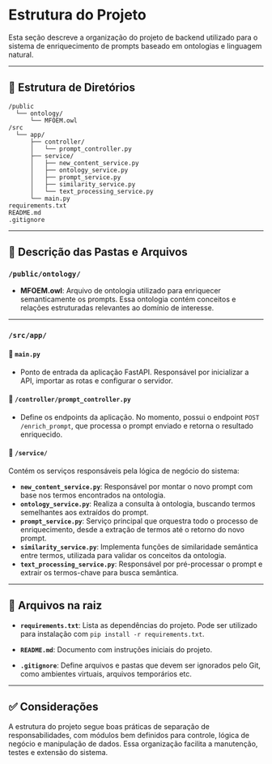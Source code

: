 # Estrutura do Projeto

Esta seção descreve a organização do projeto de backend utilizado para o sistema de enriquecimento de prompts baseado em ontologias e linguagem natural.

---

## 📁 Estrutura de Diretórios

```
/public
  └── ontology/
      └── MFOEM.owl
/src
  └── app/
      ├── controller/
      │   └── prompt_controller.py
      ├── service/
      │   ├── new_content_service.py
      │   ├── ontology_service.py
      │   ├── prompt_service.py
      │   ├── similarity_service.py
      │   └── text_processing_service.py
      └── main.py
requirements.txt
README.md
.gitignore
```

---

## 🧭 Descrição das Pastas e Arquivos

### `/public/ontology/`

- **MFOEM.owl**: Arquivo de ontologia utilizado para enriquecer semanticamente os prompts. Essa ontologia contém conceitos e relações estruturadas relevantes ao domínio de interesse.

---

### `/src/app/`

#### 🔹 `main.py`

- Ponto de entrada da aplicação FastAPI. Responsável por inicializar a API, importar as rotas e configurar o servidor.

#### 🔹 `/controller/prompt_controller.py`

- Define os endpoints da aplicação. No momento, possui o endpoint `POST /enrich_prompt`, que processa o prompt enviado e retorna o resultado enriquecido.

#### 🔹 `/service/`

Contém os serviços responsáveis pela lógica de negócio do sistema:

- **`new_content_service.py`**: Responsável por montar o novo prompt com base nos termos encontrados na ontologia.
- **`ontology_service.py`**: Realiza a consulta à ontologia, buscando termos semelhantes aos extraídos do prompt.
- **`prompt_service.py`**: Serviço principal que orquestra todo o processo de enriquecimento, desde a extração de termos até o retorno do novo prompt.
- **`similarity_service.py`**: Implementa funções de similaridade semântica entre termos, utilizada para validar os conceitos da ontologia.
- **`text_processing_service.py`**: Responsável por pré-processar o prompt e extrair os termos-chave para busca semântica.

---

## 📄 Arquivos na raiz

- **`requirements.txt`**: Lista as dependências do projeto. Pode ser utilizado para instalação com `pip install -r requirements.txt`.

- **`README.md`**: Documento com instruções iniciais do projeto.

- **`.gitignore`**: Define arquivos e pastas que devem ser ignorados pelo Git, como ambientes virtuais, arquivos temporários etc.

---

## ✅ Considerações

A estrutura do projeto segue boas práticas de separação de responsabilidades, com módulos bem definidos para controle, lógica de negócio e manipulação de dados. Essa organização facilita a manutenção, testes e extensão do sistema.
